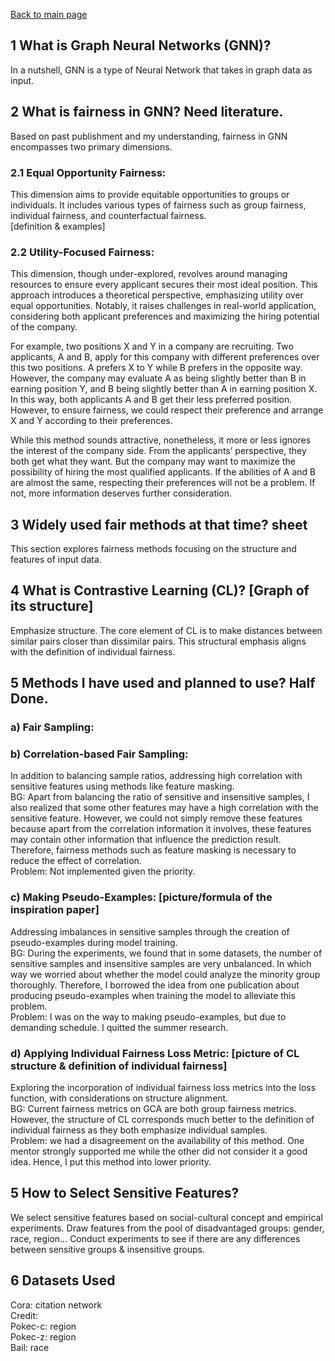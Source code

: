 [Back to main page](https://github.com/jadestreet/Jade-Xu-graduate-application-material/tree/main/Fairness-aware%20contrastive%20learning%20on%20GNN)
## 1 What is Graph Neural Networks (GNN)? <!--Need literature.-->
In a nutshell, GNN is a type of Neural Network that takes in graph data as input.
## 2 What is fairness in GNN? Need literature.
Based on past publishment and my understanding, fairness in GNN encompasses two primary dimensions.
### 2.1 Equal Opportunity Fairness:
This dimension aims to provide equitable opportunities to groups or individuals. It includes various types of fairness such as group fairness, individual fairness, and counterfactual fairness. \
[definition & examples]

### 2.2 Utility-Focused Fairness:
This dimension, though under-explored, revolves around managing resources to ensure every applicant secures their most ideal position. This approach introduces a theoretical perspective, emphasizing utility over equal opportunities. Notably, it raises challenges in real-world application, considering both applicant preferences and maximizing the hiring potential of the company.

For example, two positions X and Y in a company are recruiting. Two applicants, A and B, apply for this company with different preferences over this two positions. A prefers X to Y while B prefers in the opposite way. However, the company may evaluate A as being slightly better than B in earning position Y, and B being slightly better than A in earning position X. In this way, both applicants A and B get their less preferred position. However, to ensure fairness, we could respect their preference and arrange X and Y according to their preferences. 

While this method sounds attractive, nonetheless, it more or less ignores the interest of the company side. From the applicants’ perspective, they both get what they want. But the company may want to maximize the possibility of hiring the most qualified applicants. If the abilities of A and B are almost the same, respecting their preferences will not be a problem. If not, more information deserves further consideration. 



## 3 Widely used fair methods at that time? sheet
This section explores fairness methods focusing on the structure and features of input data.

## 4 What is Contrastive Learning (CL)? [Graph of its structure]
Emphasize structure.
The core element of CL is to make distances between similar pairs closer than dissimilar pairs. This structural emphasis aligns with the definition of individual fairness.

## 5	Methods I have used and planned to use? Half Done. 
### a) Fair Sampling:

### b) Correlation-based Fair Sampling: 
In addition to balancing sample ratios, addressing high correlation with sensitive features using methods like feature masking. \
BG: Apart from balancing the ratio of sensitive and insensitive samples, I also realized that some other features may have a high correlation with the sensitive feature. However, we could not simply remove these features because apart from the correlation information it involves, these features may contain other information that influence the prediction result. Therefore, fairness methods such as feature masking is necessary to reduce the effect of correlation. \
Problem: Not implemented given the priority.
### c) Making Pseudo-Examples: [picture/formula of the inspiration paper]
Addressing imbalances in sensitive samples through the creation of pseudo-examples during model training. \
BG: During the experiments, we found that in some datasets, the number of sensitive samples and insensitive samples are very unbalanced. In which way we worried about whether the model could analyze the minority group thoroughly. Therefore, I borrowed the idea from one publication about producing pseudo-examples when training the model to alleviate this problem. \
Problem: I was on the way to making pseudo-examples, but due to demanding schedule. I quitted the summer research.
### d) Applying Individual Fairness Loss Metric: [picture of CL structure & definition of individual fairness]
Exploring the incorporation of individual fairness loss metrics into the loss function, with considerations on structure alignment. \
BG: Current fairness metrics on GCA are both group fairness metrics. However, the structure of CL corresponds much better to the definition of individual fairness as they both emphasize individual samples. \
Problem: we had a disagreement on the availability of this method. One mentor strongly supported me while the other did not consider it a good idea. Hence, I put this method into lower priority. 


## 5 How to Select Sensitive Features?
We select sensitive features based on social-cultural concept and empirical experiments. 
Draw features from the pool of disadvantaged groups: gender, race, region…
Conduct experiments to see if there are any differences between sensitive groups & insensitive groups.

## 6 Datasets Used
Cora: citation network \
Credit: \
Pokec-c: region \
Pokec-z: region \
Bail: race

